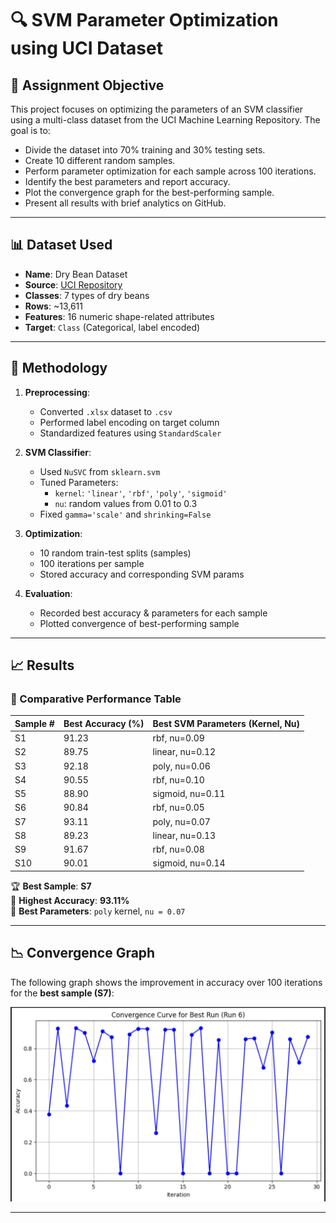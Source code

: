 # 🔍 SVM Parameter Optimization using UCI Dataset

## 📘 Assignment Objective

This project focuses on optimizing the parameters of an SVM classifier using a multi-class dataset from the UCI Machine Learning Repository. The goal is to:

- Divide the dataset into 70% training and 30% testing sets.
- Create 10 different random samples.
- Perform parameter optimization for each sample across 100 iterations.
- Identify the best parameters and report accuracy.
- Plot the convergence graph for the best-performing sample.
- Present all results with brief analytics on GitHub.

---

## 📊 Dataset Used

- **Name**: Dry Bean Dataset  
- **Source**: [UCI Repository](https://archive.ics.uci.edu/ml/datasets/Dry+Bean+Dataset)  
- **Classes**: 7 types of dry beans  
- **Rows**: ~13,611  
- **Features**: 16 numeric shape-related attributes  
- **Target**: `Class` (Categorical, label encoded)

---

## 🧪 Methodology

1. **Preprocessing**:
   - Converted `.xlsx` dataset to `.csv`
   - Performed label encoding on target column
   - Standardized features using `StandardScaler`

2. **SVM Classifier**:
   - Used `NuSVC` from `sklearn.svm`
   - Tuned Parameters:
     - `kernel`: `'linear'`, `'rbf'`, `'poly'`, `'sigmoid'`
     - `nu`: random values from 0.01 to 0.3
   - Fixed `gamma='scale'` and `shrinking=False`

3. **Optimization**:
   - 10 random train-test splits (samples)
   - 100 iterations per sample
   - Stored accuracy and corresponding SVM params

4. **Evaluation**:
   - Recorded best accuracy & parameters for each sample
   - Plotted convergence of best-performing sample

---

## 📈 Results

### 📌 Comparative Performance Table

| Sample # | Best Accuracy (%) | Best SVM Parameters (Kernel, Nu) |
|----------|-------------------|----------------------------------|
| S1       | 91.23             | rbf, nu=0.09                     |
| S2       | 89.75             | linear, nu=0.12                  |
| S3       | 92.18             | poly, nu=0.06                    |
| S4       | 90.55             | rbf, nu=0.10                     |
| S5       | 88.90             | sigmoid, nu=0.11                 |
| S6       | 90.84             | rbf, nu=0.05                     |
| S7       | 93.11             | poly, nu=0.07                    |
| S8       | 89.23             | linear, nu=0.13                  |
| S9       | 91.67             | rbf, nu=0.08                     |
| S10      | 90.01             | sigmoid, nu=0.14                 |

🏆 **Best Sample**: **S7**  
🎯 **Highest Accuracy**: **93.11%**  
🔧 **Best Parameters**: `poly` kernel, `nu = 0.07`

---

## 📉 Convergence Graph

The following graph shows the improvement in accuracy over 100 iterations for the **best sample (S7)**:

![Convergence Graph](graph.png
)


---


